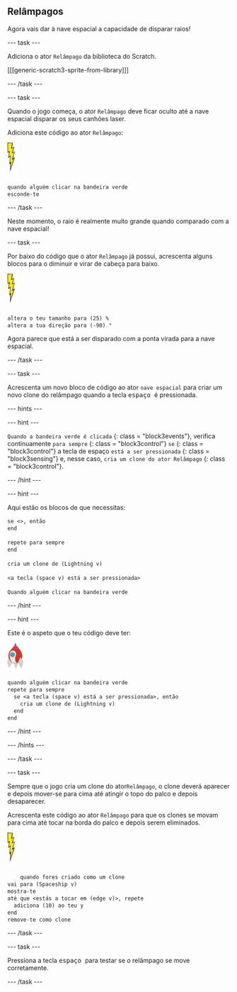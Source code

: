 ## Relâmpagos

Agora vais dar à nave espacial a capacidade de disparar raios!

\--- task \---

Adiciona o ator ` Relâmpago ` da biblioteca do Scratch.

[[[generic-scratch3-sprite-from-library]]]

\--- /task \---

\--- task \---

Quando o jogo começa, o ator ` Relâmpago ` deve ficar oculto até a nave espacial disparar os seus canhões laser.

Adiciona este código ao ator ` Relâmpago `:

![ator Relâmpago](images/lightning-sprite.png)

```blocks3
quando alguém clicar na bandeira verde
esconde-te
```

\--- /task \---

Neste momento, o raio é realmente muito grande quando comparado com a nave espacial!

\--- task \---

Por baixo do código que o ator ` Relâmpago ` já possui, acrescenta alguns blocos para o diminuir e virar de cabeça para baixo.

![ator Relâmpago](images/lightning-sprite.png)

```blocks3
altera o teu tamanho para (25) %
altera a tua direção para (-90) °
```

Agora parece que está a ser disparado com a ponta virada para a nave espacial.

\--- /task \---

\--- task \---

Acrescenta um novo bloco de código ao ator ` nave espacial ` para criar um novo clone do relâmpago quando a tecla <kbd> espaço </kbd> é pressionada.

\--- hints \---

\--- hint \---

` Quando a bandeira verde é clicada ` {: class = "block3events"}, verifica continuamente ` para sempre ` {: class = "block3control"} ` se ` {: class = "block3control"} a tecla de espaço ` está a ser pressionada ` {: class = "block3sensing"} e, nesse caso, ` cria um clone do ator Relâmpago ` {: class = "block3control"}.

\--- /hint \---

\--- hint \---

Aqui estão os blocos de que necessitas:

```blocks3
se <>, então
end

repete para sempre
end

cria um clone de (Lightning v)

<a tecla (space v) está a ser pressionada>

Quando alguém clicar na bandeira verde
```

\--- /hint \---

\--- hint \---

Este é o aspeto que o teu código deve ter:

![ator Foguetão](images/rocket-sprite.png)

```blocks3
quando alguém clicar na bandeira verde
repete para sempre 
  se <a tecla (space v) está a ser pressionada>, então 
    cria um clone de (Lightning v)
  end
end
```

\--- /hint \---

\--- /hints \---

\--- /task \---

\--- task \---

Sempre que o jogo cria um clone do ator` Relâmpago `, o clone deverá aparecer e depois mover-se para cima até atingir o topo do palco e depois desaparecer.

Acrescenta este código ao ator ` Relâmpago ` para que os clones se movam para cima até tocar na borda do palco e depois serem eliminados.

![ator Relâmpago](images/lightning-sprite.png)

```blocks3
    quando fores criado como um clone
vai para (Spaceship v)
mostra-te
até que <estás a tocar em (edge v)>, repete 
  adiciona (10) ao teu y
end
remove-te como clone
```

\--- /task \---

\--- task \---

Pressiona a tecla <kbd> espaço </kbd> para testar se o relâmpago se move corretamente.

\--- /task \---
